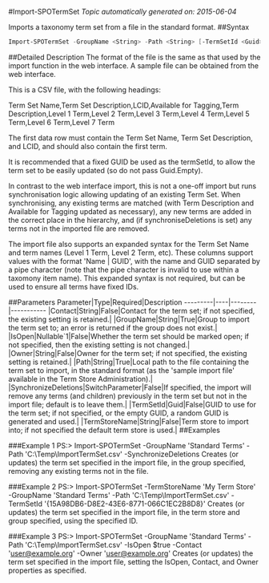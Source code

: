 #Import-SPOTermSet
*Topic automatically generated on: 2015-06-04*

Imports a taxonomy term set from a file in the standard format.
##Syntax
```powershell
Import-SPOTermSet -GroupName <String> -Path <String> [-TermSetId <Guid>] [-SynchronizeDeletions [<SwitchParameter>]] [-IsOpen <Nullable`1>] [-Contact <String>] [-Owner <String>] [-TermStoreName <String>]
```


##Detailed Description
The format of the file is the same as that used by the import function in the web interface. A sample file can be obtained from the web interface.

This is a CSV file, with the following headings:

  Term Set Name,Term Set Description,LCID,Available for Tagging,Term Description,Level 1 Term,Level 2 Term,Level 3 Term,Level 4 Term,Level 5 Term,Level 6 Term,Level 7 Term

The first data row must contain the Term Set Name, Term Set Description, and LCID, and should also contain the first term. 

It is recommended that a fixed GUID be used as the termSetId, to allow the term set to be easily updated (so do not pass Guid.Empty).

In contrast to the web interface import, this is not a one-off import but runs synchronisation logic allowing updating of an existing Term Set. When synchronising, any existing terms are matched (with Term Description and Available for Tagging updated as necessary), any new terms are added in the correct place in the hierarchy, and (if synchroniseDeletions is set) any terms not in the imported file are removed.

The import file also supports an expanded syntax for the Term Set Name and term names (Level 1 Term, Level 2 Term, etc). These columns support values with the format 'Name | GUID', with the name and GUID separated by a pipe character (note that the pipe character is invalid to use within a taxomony item name). This expanded syntax is not required, but can be used to ensure all terms have fixed IDs.

##Parameters
Parameter|Type|Required|Description
---------|----|--------|-----------
|Contact|String|False|Contact for the term set; if not specified, the existing setting is retained.|
|GroupName|String|True|Group to import the term set to; an error is returned if the group does not exist.|
|IsOpen|Nullable`1|False|Whether the term set should be marked open; if not specified, then the existing setting is not changed.|
|Owner|String|False|Owner for the term set; if not specified, the existing setting is retained.|
|Path|String|True|Local path to the file containing the term set to import, in the standard format (as the 'sample import file' available in the Term Store Administration).|
|SynchronizeDeletions|SwitchParameter|False|If specified, the import will remove any terms (and children) previously in the term set but not in the import file; default is to leave them.|
|TermSetId|Guid|False|GUID to use for the term set; if not specified, or the empty GUID, a random GUID is generated and used.|
|TermStoreName|String|False|Term store to import into; if not specified the default term store is used.|
##Examples

###Example 1
    PS:> Import-SPOTermSet -GroupName 'Standard Terms' -Path 'C:\\Temp\\ImportTermSet.csv' -SynchronizeDeletions
Creates (or updates) the term set specified in the import file, in the group specified, removing any existing terms not in the file.

###Example 2
    PS:> Import-SPOTermSet -TermStoreName 'My Term Store' -GroupName 'Standard Terms' -Path 'C:\\Temp\\ImportTermSet.csv' -TermSetId '{15A98DB6-D8E2-43E6-8771-066C1EC2B8D8}' 
Creates (or updates) the term set specified in the import file, in the term store and group specified, using the specified ID.

###Example 3
    PS:> Import-SPOTermSet -GroupName 'Standard Terms' -Path 'C:\\Temp\\ImportTermSet.csv' -IsOpen $true -Contact 'user@example.org' -Owner 'user@example.org'
Creates (or updates) the term set specified in the import file, setting the IsOpen, Contact, and Owner properties as specified.
<!-- Ref: 57CC42C7BB4DD9879233A8088C9423F5 -->